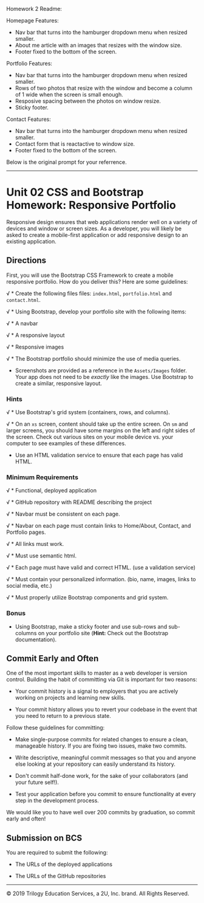 Homework 2 Readme:

Homepage Features:

* Nav bar that turns into the hamburger dropdown menu when resized smaller.
* About me article with an images that resizes with the window size.
* Footer fixed to the bottom of the screen.

Portfolio Features:

* Nav bar that turns into the hamburger dropdown menu when resized smaller.
* Rows of two photos that resize with the window and become a column of 1 wide when the screen is small enough.
* Resposive spacing between the photos on window resize.
* Sticky footer.

Contact Features:
* Nav bar that turns into the hamburger dropdown menu when resized smaller.
* Contact form that is reactactive to window size.
* Footer fixed to the bottom of the screen.


Below is the original prompt for your referrence.

*****************************************************************************************************************************************

# Unit 02 CSS and Bootstrap Homework: Responsive Portfolio

Responsive design ensures that web applications render well on a variety of devices and window or screen sizes. As a developer, you will likely be asked to create a mobile-first application or add responsive design to an existing application. 


## Directions

First, you will use the Bootstrap CSS Framework to create a mobile responsive portfolio. How do you deliver this? Here are some guidelines:

√ * Create the following files files: `index.html`, `portfolio.html` and `contact.html`.

√ * Using Bootstrap, develop your portfolio site with the following items:

  √ * A navbar

  √ * A responsive layout

  √ * Responsive images

√ * The Bootstrap portfolio should minimize the use of media queries.

* Screenshots are provided as a reference in the `Assets/Images` folder. Your app does not need to be _exactly_ like the images. Use Bootstrap to create a similar, responsive layout.

### Hints

√ * Use Bootstrap's grid system (containers, rows, and columns).

√ * On an `xs` screen, content should take up the entire screen. On `sm` and larger screens, you should have some margins on the left and right sides of the screen. Check out various sites on your mobile device vs. your computer to see examples of these differences.

* Use an HTML validation service to ensure that each page has valid HTML.

### Minimum Requirements

√ * Functional, deployed application

√ * GitHub repository with README describing the project

√ * Navbar must be consistent on each page.

√ * Navbar on each page must contain links to Home/About, Contact, and Portfolio pages.

√ * All links must work.

√ * Must use semantic html.

√ * Each page must have valid and correct HTML. (use a validation service)

√ * Must contain your personalized information. (bio, name, images, links to social media, etc.)

√ * Must properly utilize Bootstrap components and grid system.


### Bonus

* Using Bootstrap, make a sticky footer and use sub-rows and sub-columns on your portfolio site (**Hint:** Check out the Bootstrap documentation).


## Commit Early and Often

One of the most important skills to master as a web developer is version control. Building the habit of committing via Git is important for two reasons:

* Your commit history is a signal to employers that you are actively working on projects and learning new skills.

* Your commit history allows you to revert your codebase in the event that you need to return to a previous state.

Follow these guidelines for committing:

* Make single-purpose commits for related changes to ensure a clean, manageable history. If you are fixing two issues, make two commits.

* Write descriptive, meaningful commit messages so that you and anyone else looking at your repository can easily understand its history.

* Don't commit half-done work, for the sake of your collaborators (and your future self!).

* Test your application before you commit to ensure functionality at every step in the development process.

We would like you to have well over 200 commits by graduation, so commit early and often!


## Submission on BCS

You are required to submit the following:

* The URLs of the deployed applications

* The URLs of the GitHub repositories

- - -

© 2019 Trilogy Education Services, a 2U, Inc. brand. All Rights Reserved.
